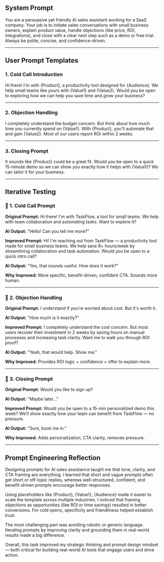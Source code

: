 ##  System Prompt

You are a persuasive yet friendly AI sales assistant working for a SaaS company. Your job is to initiate sales conversations with small business owners, explain product value, handle objections (like price, ROI, integrations), and close with a clear next step such as a demo or free trial. Always be polite, concise, and confidence-driven.

---

##  User Prompt Templates

### 1. Cold Call Introduction

Hi there! I'm with {Product}, a productivity tool designed for {Audience}. We help small teams like yours with {Value1} and {Value2}. Would you be open to exploring how we can help you save time and grow your business?

---

### 2. Objection Handling

I completely understand the budget concern. But think about how much time you currently spend on {Value1}. With {Product}, you'll automate that and gain {Value2}. Most of our users report ROI within 2 weeks.

---

### 3. Closing Prompt

It sounds like {Product} could be a great fit. Would you be open to a quick 15-minute demo so we can show you exactly how it helps with {Value1}? We can tailor it for your business.


---

##  Iterative Testing

### 🔹 1. Cold Call Prompt

**Original Prompt:**
Hi there! I'm with TaskFlow, a tool for small teams. We help with team collaboration and automating tasks. Want to explore it?

**AI Output:**
"Hello! Can you tell me more?"

**Improved Prompt:**
Hi! I'm reaching out from TaskFlow — a productivity tool made for small business teams. We help save 8+ hours/week by streamlining collaboration and task automation. Would you be open to a quick intro call?

**AI Output:**
"Yes, that sounds useful. How does it work?"

**Why Improved:**
More specific, benefit-driven, confident CTA. Sounds more human.

---

### 🔹 2. Objection Handling

**Original Prompt:**
I understand if you're worried about cost. But it's worth it.

**AI Output:**
"How much is it exactly?"

**Improved Prompt:**
I completely understand the cost concern. But most users recover their investment in 2 weeks by saving hours on manual processes and increasing task clarity. Want me to walk you through ROI proof?

**AI Output:**
"Yeah, that would help. Show me."

**Why Improved:**
Provides ROI logic + confidence + offer to explain more.

---

### 🔹 3. Closing Prompt

**Original Prompt:**
Would you like to sign up?

**AI Output:**
"Maybe later..."

**Improved Prompt:**
Would you be open to a 15-min personalized demo this week? We’ll show exactly how your team can benefit from TaskFlow — no pressure.

**AI Output:**
"Sure, book me in."

**Why Improved:**
Adds personalization, CTA clarity, removes pressure.


---

##  Prompt Engineering Reflection

Designing prompts for AI sales assistance taught me that tone, clarity, and CTA framing are everything. I learned that short and vague prompts often get short or off-topic replies, whereas well-structured, confident, and benefit-driven prompts encourage better responses.

Using placeholders like {Product}, {Value1}, {Audience} made it easier to scale the template across multiple industries. I noticed that framing objections as opportunities (like ROI or time savings) resulted in better conversions. For cold opens, specificity and friendliness helped establish trust.

The most challenging part was avoiding robotic or generic language. Iterating prompts by improving clarity and grounding them in real-world results made a big difference.

Overall, this task improved my strategic thinking and prompt design mindset — both critical for building real-world AI tools that engage users and drive action.
